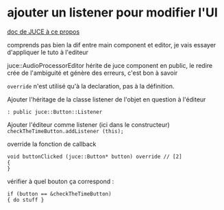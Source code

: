 # ajouter un listener pour modifier l'UI

[doc de JUCE à ce propos](https://docs.juce.com/master/tutorial_listeners_and_broadcasters.html)

comprends pas bien la dif entre main component et editor, je vais essayer d'appliquer le tuto à l'editeur

juce::AudioProcessorEditor hérite de juce component en public, le redire crée de l'ambiguité et génère des erreurs, c'est bon à savoir

`override` n'est utilisé qu'à la declaration, pas à la définition.

Ajouter l'héritage de la classe listener de l'objet en question à l'éditeur

`: public juce::Button::Listener `

Ajouter l'éditeur comme listener (ici dans le constructeur)
`checkTheTimeButton.addListener (this);`

override la fonction de callback

```
void buttonClicked (juce::Button* button) override // [2]
{
}
```

vérifier à quel bouton ça correspond :

```
if (button == &checkTheTimeButton)
{ do stuff }

```
